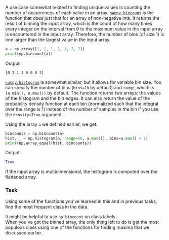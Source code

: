 

A use case somewhat related to finding unique values is counting the number of occurrences of each value in an array.
[`numpy.bincount`](https://numpy.org/doc/stable/reference/generated/numpy.bincount.html) is the function that does just that for an array of non-negative ints. It returns 
the result of binning the input array, which is the count of how many times every integer on the interval from 0 
to the maximum value in the input array is encountered in the input array.
Therefore, the number of bins (of size 1) is one larger than the largest value in the input array. 

```python
a = np.array([1, 1, 1, 2, 3, 7, 7])
print(np.bincount(a))
```
Output:
```text
[0 3 1 1 0 0 0 2]
```
[`numpy.histogram`](https://numpy.org/doc/stable/reference/generated/numpy.histogram.html) is somewhat similar, but it allows for variable bin size. 
You can specify the number of bins (`bins=10` by default) and `range`, which is `(a.min(), a.max())` by default. 
The function returns two arrays: the values of the histogram and the bin edges.
It can also return the value of the probability density function at each bin (normalized such that the integral over the range is 1) instead 
of the number of samples in the bin if you use the `density=True` argument.

Using the array `a` we defined earlier, we get:
```python
bincounts = np.bincount(a)
hist, _ = np.histogram(a, range=(0, a.max()), bins=a.max() + 1)
print(np.array_equal(hist, bincounts))
```
Output:
```python
True
```
If the input array is multidimensional, the histogram is computed over the flattened array.

### Task

Using some of the functions you've learned in this and in previous tasks, find the most frequent class in the data.

<div class="hint">It might be helpful to use <code>np.bincount</code> on class labels.</div>
<div class="hint">When you've got the binned array, the only thing left to do is get the most populous class using one of the 
functions for finding maxima that we discussed earlier.</div>